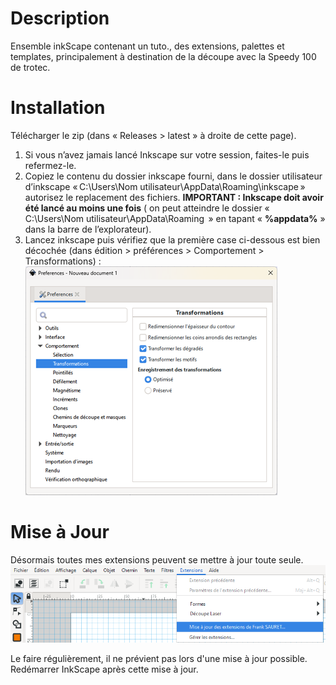 # Description
Ensemble inkScape contenant un tuto., des extensions, palettes et templates, principalement à destination de la découpe avec la Speedy 100 de trotec.
# Installation 
Télécharger le zip (dans « Releases > latest » à droite de cette page).
1.	Si vous n’avez jamais lancé Inkscape sur votre session, faites-le puis refermez-le.
2.	Copiez le contenu du dossier inkscape fourni, dans le dossier utilisateur d’inkscape « C:\Users\Nom utilisateur\AppData\Roaming\inkscape » autorisez le replacement des fichiers. **IMPORTANT : Inkscape doit avoir été lancé au moins une fois** ( on peut atteindre le dossier « C:\Users\Nom utilisateur\AppData\Roaming  » en tapant « **%appdata%** » dans la barre de l’explorateur).
3.	Lancez inkscape puis vérifiez que la première case ci-dessous est bien décochée (dans édition >  préférences > Comportement > Transformations) :
![configuration 1](Config1.png)

# Mise à Jour
Désormais toutes mes extensions peuvent se mettre à jour toute seule.
![configuration 1](Maj1.png)

Le faire régulièrement, il ne prévient pas lors d'une mise à jour possible.
Redémarrer InkScape après cette mise à jour.